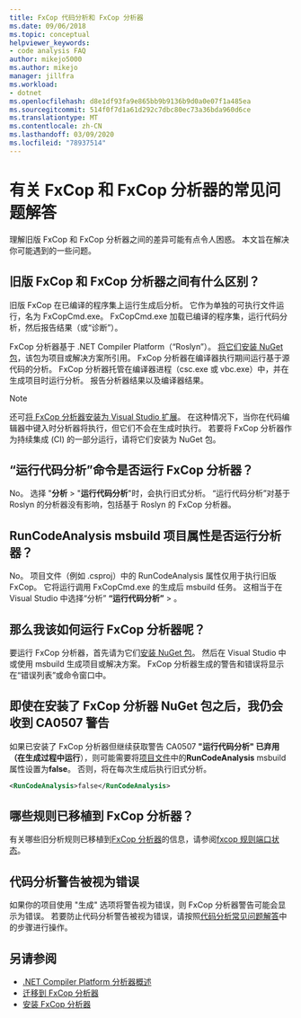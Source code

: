 ```yaml
---
title: FxCop 代码分析和 FxCop 分析器
ms.date: 09/06/2018
ms.topic: conceptual
helpviewer_keywords:
- code analysis FAQ
author: mikejo5000
ms.author: mikejo
manager: jillfra
ms.workload:
- dotnet
ms.openlocfilehash: d8e1df93fa9e865bb9b9136b9d0a0e07f1a485ea
ms.sourcegitcommit: 514f0f7d1a61d292c7dbc80ec73a36bda960d6ce
ms.translationtype: MT
ms.contentlocale: zh-CN
ms.lasthandoff: 03/09/2020
ms.locfileid: "78937514"
---
```

# <a name="frequently-asked-questions-about-fxcop-and-fxcop-analyzers"></a>有关 FxCop 和 FxCop 分析器的常见问题解答

理解旧版 FxCop 和 FxCop 分析器之间的差异可能有点令人困惑。 本文旨在解决你可能遇到的一些问题。

## <a name="whats-the-difference-between-legacy-fxcop-and-fxcop-analyzers"></a>旧版 FxCop 和 FxCop 分析器之间有什么区别？

旧版 FxCop 在已编译的程序集上运行生成后分析。 它作为单独的可执行文件运行，名为 FxCopCmd.exe。 FxCopCmd.exe 加载已编译的程序集，运行代码分析，然后报告结果（或“诊断”）。

FxCop 分析器基于 .NET Compiler Platform（“Roslyn”）。 [将它们安装 NuGet 包](install-fxcop-analyzers.md#nuget-package)，该包为项目或解决方案所引用。 FxCop 分析器在编译器执行期间运行基于源代码的分析。 FxCop 分析器托管在编译器进程（csc.exe 或 vbc.exe）中，并在生成项目时运行分析。 报告分析器结果以及编译器结果。

> [!NOTE]
> 还可[将 FxCop 分析器安装为 Visual Studio 扩展](install-fxcop-analyzers.md#vsix)。 在这种情况下，当你在代码编辑器中键入时分析器将执行，但它们不会在生成时执行。 若要将 FxCop 分析器作为持续集成 (CI) 的一部分运行，请将它们安装为 NuGet 包。

## <a name="does-the-run-code-analysis-command-run-fxcop-analyzers"></a>“运行代码分析”命令是否运行 FxCop 分析器？

No。 选择 "**分析** > "**运行代码分析**"时，会执行旧式分析。 “运行代码分析”对基于 Roslyn 的分析器没有影响，包括基于 Roslyn 的 FxCop 分析器。

## <a name="does-the-runcodeanalysis-msbuild-project-property-run-analyzers"></a>RunCodeAnalysis msbuild 项目属性是否运行分析器？

No。 项目文件（例如 .csproj）中的 RunCodeAnalysis 属性仅用于执行旧版 FxCop。 它将运行调用 FxCopCmd.exe 的生成后 msbuild 任务。 这相当于在 Visual Studio 中选择“分析” **“运行代码分析”**  > 。

## <a name="so-how-do-i-run-fxcop-analyzers-then"></a>那么我该如何运行 FxCop 分析器呢？

要运行 FxCop 分析器，首先请为它们[安装 NuGet 包](install-fxcop-analyzers.md)。 然后在 Visual Studio 中或使用 msbuild 生成项目或解决方案。 FxCop 分析器生成的警告和错误将显示在“错误列表”或命令窗口中。

## <a name="i-get-warning-ca0507-even-after-ive-installed-the-fxcop-analyzers-nuget-package"></a>即使在安装了 FxCop 分析器 NuGet 包之后，我仍会收到 CA0507 警告

如果已安装了 FxCop 分析器但继续获取警告 CA0507 **"运行代码分析" 已弃用（在生成过程中运行**），则可能需要将[项目文件](../ide/solutions-and-projects-in-visual-studio.md#project-file)中的**RunCodeAnalysis** msbuild 属性设置为**false**。 否则，将在每次生成后执行旧式分析。

```xml
<RunCodeAnalysis>false</RunCodeAnalysis>
```

## <a name="which-rules-have-been-ported-to-fxcop-analyzers"></a>哪些规则已移植到 FxCop 分析器？

有关哪些旧分析规则已移植到[FxCop 分析器](install-fxcop-analyzers.md)的信息，请参阅[fxcop 规则端口状态](fxcop-rule-port-status.md)。

## <a name="code-analysis-warnings-are-treated-as-errors"></a>代码分析警告被视为错误

如果你的项目使用 "生成" 选项将警告视为错误，则 FxCop 分析器警告可能会显示为错误。 若要防止代码分析警告被视为错误，请按照[代码分析常见问题解答](../code-quality/analyzers-faq.md#treat-warnings-as-errors)中的步骤进行操作。

## <a name="see-also"></a>另请参阅

- [.NET Compiler Platform 分析器概述](roslyn-analyzers-overview.md)
- [迁移到 FxCop 分析器](migrate-from-legacy-analysis-to-fxcop-analyzers.md)
- [安装 FxCop 分析器](install-fxcop-analyzers.md)
